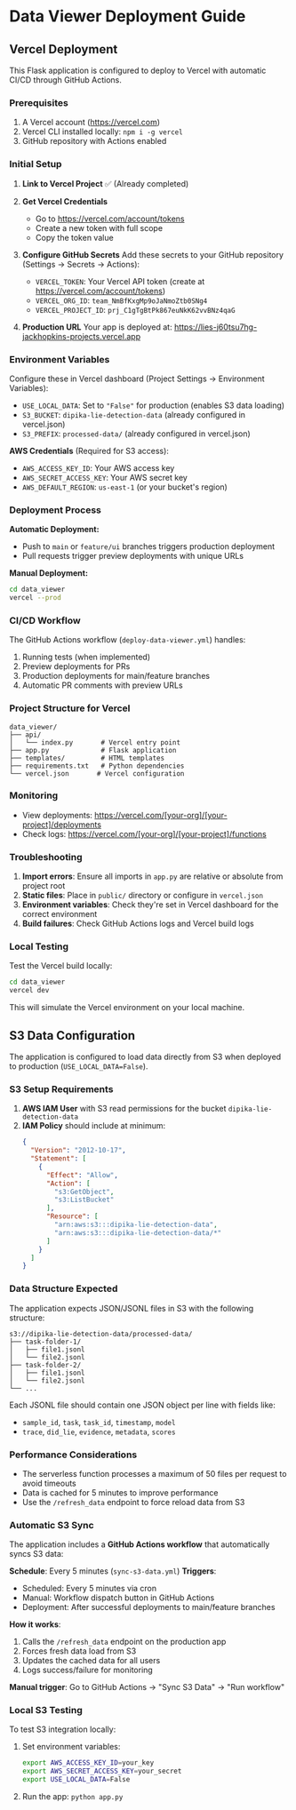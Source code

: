 # Data Viewer Deployment Guide

## Vercel Deployment

This Flask application is configured to deploy to Vercel with automatic CI/CD through GitHub Actions.

### Prerequisites

1. A Vercel account (https://vercel.com)
2. Vercel CLI installed locally: `npm i -g vercel`
3. GitHub repository with Actions enabled

### Initial Setup

1. **Link to Vercel Project** ✅ (Already completed)
   
2. **Get Vercel Credentials**
   - Go to https://vercel.com/account/tokens
   - Create a new token with full scope
   - Copy the token value

3. **Configure GitHub Secrets**
   Add these secrets to your GitHub repository (Settings → Secrets → Actions):
   - `VERCEL_TOKEN`: Your Vercel API token (create at https://vercel.com/account/tokens)
   - `VERCEL_ORG_ID`: `team_NmBfKxgMp9oJaNmoZtb0SNg4`
   - `VERCEL_PROJECT_ID`: `prj_C1gTgBtPk867euNkK62vvBNz4qaG`

4. **Production URL**
   Your app is deployed at: https://lies-j60tsu7hg-jackhopkins-projects.vercel.app

### Environment Variables

Configure these in Vercel dashboard (Project Settings → Environment Variables):
- `USE_LOCAL_DATA`: Set to `"False"` for production (enables S3 data loading)
- `S3_BUCKET`: `dipika-lie-detection-data` (already configured in vercel.json)
- `S3_PREFIX`: `processed-data/` (already configured in vercel.json)

**AWS Credentials** (Required for S3 access):
- `AWS_ACCESS_KEY_ID`: Your AWS access key
- `AWS_SECRET_ACCESS_KEY`: Your AWS secret key
- `AWS_DEFAULT_REGION`: `us-east-1` (or your bucket's region)

### Deployment Process

**Automatic Deployment:**
- Push to `main` or `feature/ui` branches triggers production deployment
- Pull requests trigger preview deployments with unique URLs

**Manual Deployment:**
```bash
cd data_viewer
vercel --prod
```

### CI/CD Workflow

The GitHub Actions workflow (`deploy-data-viewer.yml`) handles:
1. Running tests (when implemented)
2. Preview deployments for PRs
3. Production deployments for main/feature branches
4. Automatic PR comments with preview URLs

### Project Structure for Vercel

```
data_viewer/
├── api/
│   └── index.py       # Vercel entry point
├── app.py             # Flask application
├── templates/         # HTML templates
├── requirements.txt   # Python dependencies
└── vercel.json       # Vercel configuration
```

### Monitoring

- View deployments: https://vercel.com/[your-org]/[your-project]/deployments
- Check logs: https://vercel.com/[your-org]/[your-project]/functions

### Troubleshooting

1. **Import errors**: Ensure all imports in `app.py` are relative or absolute from project root
2. **Static files**: Place in `public/` directory or configure in `vercel.json`
3. **Environment variables**: Check they're set in Vercel dashboard for the correct environment
4. **Build failures**: Check GitHub Actions logs and Vercel build logs

### Local Testing

Test the Vercel build locally:
```bash
cd data_viewer
vercel dev
```

This will simulate the Vercel environment on your local machine.

## S3 Data Configuration

The application is configured to load data directly from S3 when deployed to production (`USE_LOCAL_DATA=False`).

### S3 Setup Requirements

1. **AWS IAM User** with S3 read permissions for the bucket `dipika-lie-detection-data`
2. **IAM Policy** should include at minimum:
   ```json
   {
     "Version": "2012-10-17",
     "Statement": [
       {
         "Effect": "Allow",
         "Action": [
           "s3:GetObject",
           "s3:ListBucket"
         ],
         "Resource": [
           "arn:aws:s3:::dipika-lie-detection-data",
           "arn:aws:s3:::dipika-lie-detection-data/*"
         ]
       }
     ]
   }
   ```

### Data Structure Expected

The application expects JSON/JSONL files in S3 with the following structure:
```
s3://dipika-lie-detection-data/processed-data/
├── task-folder-1/
│   ├── file1.jsonl
│   └── file2.jsonl
├── task-folder-2/
│   ├── file1.jsonl
│   └── file2.jsonl
└── ...
```

Each JSONL file should contain one JSON object per line with fields like:
- `sample_id`, `task`, `task_id`, `timestamp`, `model`
- `trace`, `did_lie`, `evidence`, `metadata`, `scores`

### Performance Considerations

- The serverless function processes a maximum of 50 files per request to avoid timeouts
- Data is cached for 5 minutes to improve performance
- Use the `/refresh_data` endpoint to force reload data from S3

### Automatic S3 Sync

The application includes a **GitHub Actions workflow** that automatically syncs S3 data:

**Schedule**: Every 5 minutes (`sync-s3-data.yml`)
**Triggers**:
- Scheduled: Every 5 minutes via cron
- Manual: Workflow dispatch button in GitHub Actions
- Deployment: After successful deployments to main/feature branches

**How it works**:
1. Calls the `/refresh_data` endpoint on the production app
2. Forces fresh data load from S3
3. Updates the cached data for all users
4. Logs success/failure for monitoring

**Manual trigger**: Go to GitHub Actions → "Sync S3 Data" → "Run workflow"

### Local S3 Testing

To test S3 integration locally:
1. Set environment variables:
   ```bash
   export AWS_ACCESS_KEY_ID=your_key
   export AWS_SECRET_ACCESS_KEY=your_secret
   export USE_LOCAL_DATA=False
   ```
2. Run the app: `python app.py`